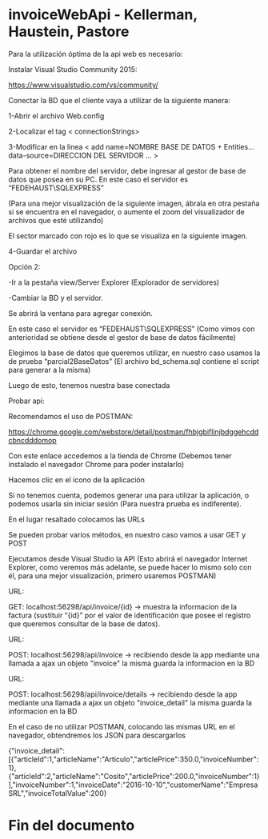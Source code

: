 # invoiceWebApi - Kellerman, Haustein, Pastore

Para la utilización óptima de la api web es necesario:

Instalar Visual Studio Community 2015:

https://www.visualstudio.com/vs/community/

Conectar la BD que el cliente vaya a utilizar de la siguiente manera:

1-Abrir el archivo Web.config

2-Localizar el tag < connectionStrings>

3-Modificar en la linea < add name=NOMBRE BASE DE DATOS + Entities... data-source=DIRECCION DEL SERVIDOR ... >

Para obtener el nombre del servidor, debe ingresar al gestor de base de datos que posea en su PC. En este caso el servidor es “FEDEHAUST\SQLEXPRESS”

(Para una mejor visualización de la siguiente imagen, ábrala en otra pestaña si se encuentra en el navegador, o aumente el zoom del visualizador de archivos que esté utilizando)

El sector marcado con rojo es lo que se visualiza en la siguiente imagen.

4-Guardar el archivo

Opción 2:

-Ir a la pestaña view/Server Explorer (Explorador de servidores)

-Cambiar la BD y el servidor.

Se abrirá la ventana para agregar conexión.

En este caso el servidor es “FEDEHAUST\SQLEXPRESS” (Como vimos con anterioridad se obtiene desde el gestor de base de datos fácilmente)

Elegimos la base de datos que queremos utilizar, en nuestro caso usamos la de prueba “parcial2BaseDatos” (El archivo bd_schema.sql contiene el script para generar a la misma)

Luego de esto, tenemos nuestra base conectada

Probar api:

Recomendamos el uso de POSTMAN:

https://chrome.google.com/webstore/detail/postman/fhbjgbiflinjbdggehcddcbncdddomop

Con este enlace accedemos a la tienda de Chrome (Debemos tener instalado el navegador Chrome para poder instalarlo)

Hacemos clic en el icono de la aplicación

Si no tenemos cuenta, podemos generar una para utilizar la aplicación, o podemos usarla sin iniciar sesión (Para nuestra prueba es indiferente).

En el lugar resaltado colocamos las URLs

Se pueden probar varios métodos, en nuestro caso vamos a usar GET y POST

Ejecutamos desde Visual Studio la API (Esto abrirá el navegador Internet Explorer, como veremos más adelante, se puede hacer lo mismo solo con él, para una mejor visualización, primero usaremos POSTMAN)

URL:

GET: localhost:56298/api/invoice/{id} -> muestra la informacion de la factura (sustituir “{id}” por el valor de identificación que posee el registro que queremos consultar de la base de datos).

URL:

POST: localhost:56298/api/invoice -> recibiendo desde la app mediante una llamada a ajax un objeto "invoice" la misma guarda la informacion en la BD

URL:

POST: localhost:56298/api/invoice/details -> recibiendo desde la app mediante una llamada a ajax un objeto "invoice_detail" la misma guarda la informacion en la BD

En el caso de no utilizar POSTMAN, colocando las mismas URL en el navegador, obtendremos los JSON para descargarlos

{"invoice_detail":[{"articleId":1,"articleName":"Articulo","articlePrice":350.0,"invoiceNumber":1},{"articleId":2,"articleName":"Cosito","articlePrice":200.0,"invoiceNumber":1}],"invoiceNumber":1,"invoiceDate":"2016-10-10","customerName":"Empresa SRL","invoiceTotalValue":200}

# Fin del documento
